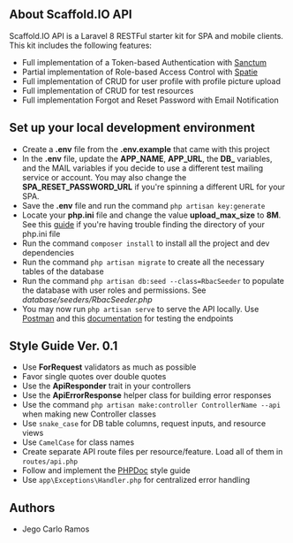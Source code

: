 ## About Scaffold.IO API

Scaffold.IO API is a Laravel 8 RESTFul starter kit for SPA and mobile clients. This kit includes the following features:
- Full implementation of a Token-based Authentication with [Sanctum](https://laravel.com/docs/8.x/sanctum)
- Partial implementation of Role-based Access Control with [Spatie](https://spatie.be/docs/laravel-permission/v5/introduction)
- Full implementation of CRUD for user profile with profile picture upload
- Full implementation of CRUD for test resources
- Full implementation Forgot and Reset Password with Email Notification

## Set up your local development environment
- Create a **.env** file from the **.env.example** that came with this project
- In the **.env** file, update the **APP_NAME**, **APP_URL**, the **DB_** variables, and the MAIL variables if you decide to use a different test mailing service or account. You may also change the **SPA_RESET_PASSWORD_URL** if you're spinning a different URL for your SPA.
- Save the **.env** file and run the command `php artisan key:generate`
- Locate your **php.ini** file and change the value **upload_max_size** to **8M**. See this [guide](https://devanswers.co/ubuntu-php-php-ini-configuration-file/) if you're having trouble finding the directory of your php.ini file
- Run the command `composer install`  to install all the project and dev dependencies
- Run the command `php artisan migrate` to create all the necessary tables of the database
- Run the command `php artisan db:seed --class=RbacSeeder` to populate the database with user roles and permissions. See *database/seeders/RbacSeeder.php*
- You may now run `php artisan serve` to serve the API locally. Use [Postman](https://www.postman.com/downloads/) and this [documentation](https://documenter.getpostman.com/view/5841607/U16gPnBU) for testing the endpoints

## Style Guide Ver. 0.1
- Use **ForRequest** validators as much as possible
- Favor single quotes over double quotes
- Use the **ApiResponder** trait in your controllers
- Use the **ApiErrorResponse** helper class for building error responses
- Use the command `php artisan make:controller ControllerName --api` when making new Controller classes
- Use `snake_case` for DB table columns, request inputs, and resource views
- Use `CamelCase` for class names
- Create separate API route files per resource/feature. Load all of them in `routes/api.php`
- Follow and implement the [PHPDoc](https://docs.phpdoc.org/3.0/guide/guides/docblocks.html) style guide
- Use `app\Exceptions\Handler.php` for centralized error handling


## Authors

- Jego Carlo Ramos


